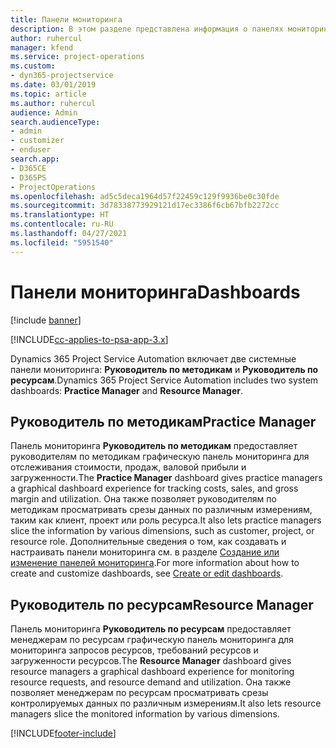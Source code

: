 ```yaml
---
title: Панели мониторинга
description: В этом разделе представлена информация о панелях мониторинга отчетности, включенных в Dynamics 365 Project Service Automation.
author: ruhercul
manager: kfend
ms.service: project-operations
ms.custom:
- dyn365-projectservice
ms.date: 03/01/2019
ms.topic: article
ms.author: ruhercul
audience: Admin
search.audienceType:
- admin
- customizer
- enduser
search.app:
- D365CE
- D365PS
- ProjectOperations
ms.openlocfilehash: ad5c5deca1964d57f22459c129f9936be0c30fde
ms.sourcegitcommit: 3d78338773929121d17ec3386f6cb67bfb2272cc
ms.translationtype: HT
ms.contentlocale: ru-RU
ms.lasthandoff: 04/27/2021
ms.locfileid: "5951540"
---
```

# <a name="dashboards"></a><span data-ttu-id="52595-103">Панели мониторинга</span><span class="sxs-lookup"><span data-stu-id="52595-103">Dashboards</span></span>

[!include [banner](../includes/psa-now-project-operations.md)]

[!INCLUDE[cc-applies-to-psa-app-3.x](../includes/cc-applies-to-psa-app-3x.md)]

<span data-ttu-id="52595-104">Dynamics 365 Project Service Automation включает две системные панели мониторинга: **Руководитель по методикам** и **Руководитель по ресурсам**.</span><span class="sxs-lookup"><span data-stu-id="52595-104">Dynamics 365 Project Service Automation includes two system dashboards: **Practice Manager** and **Resource Manager**.</span></span>

## <a name="practice-manager"></a><span data-ttu-id="52595-105">Руководитель по методикам</span><span class="sxs-lookup"><span data-stu-id="52595-105">Practice Manager</span></span> 

<span data-ttu-id="52595-106">Панель мониторинга **Руководитель по методикам** предоставляет руководителям по методикам графическую панель мониторинга для отслеживания стоимости, продаж, валовой прибыли и загруженности.</span><span class="sxs-lookup"><span data-stu-id="52595-106">The **Practice Manager** dashboard gives practice managers a graphical dashboard experience for tracking costs, sales, and gross margin and utilization.</span></span> <span data-ttu-id="52595-107">Она также позволяет руководителям по методикам просматривать срезы данных по различным измерениям, таким как клиент, проект или роль ресурса.</span><span class="sxs-lookup"><span data-stu-id="52595-107">It also lets practice managers slice the information by various dimensions, such as customer, project, or resource role.</span></span> <span data-ttu-id="52595-108">Дополнительные сведения о том, как создавать и настраивать панели мониторинга см. в разделе [Создание или изменение панелей мониторинга](/dynamics365/customerengagement/on-premises/customize/create-edit-dashboards).</span><span class="sxs-lookup"><span data-stu-id="52595-108">For more information about how to create and customize dashboards, see [Create or edit dashboards](/dynamics365/customerengagement/on-premises/customize/create-edit-dashboards).</span></span>

## <a name="resource-manager"></a><span data-ttu-id="52595-109">Руководитель по ресурсам</span><span class="sxs-lookup"><span data-stu-id="52595-109">Resource Manager</span></span> 

<span data-ttu-id="52595-110">Панель мониторинга **Руководитель по ресурсам** предоставляет менеджерам по ресурсам графическую панель мониторинга для мониторинга запросов ресурсов, требований ресурсов и загруженности ресурсов.</span><span class="sxs-lookup"><span data-stu-id="52595-110">The **Resource Manager** dashboard gives resource managers a graphical dashboard experience for monitoring resource requests, and resource demand and utilization.</span></span> <span data-ttu-id="52595-111">Она также позволяет менеджерам по ресурсам просматривать срезы контролируемых данных по различным измерениям.</span><span class="sxs-lookup"><span data-stu-id="52595-111">It also lets resource managers slice the monitored information by various dimensions.</span></span>


[!INCLUDE[footer-include](../includes/footer-banner.md)]